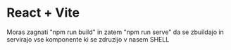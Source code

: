 # React + Vite

Moras zagnati "npm run build" in zatem "npm run serve" da se zbuildajo in servirajo vse komponente ki se zdruzijo v nasem SHELL
